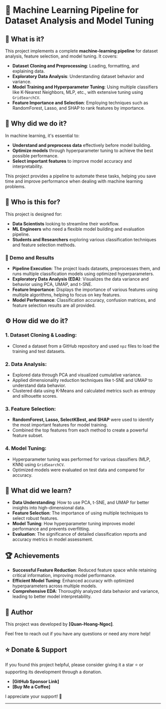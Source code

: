 # 🧠 **Machine Learning Pipeline for Dataset Analysis and Model Tuning**

## 🌟 What is it?

This project implements a complete **machine-learning pipeline** for dataset analysis, feature selection, and model tuning. It covers:
- **Dataset Cloning and Preprocessing**: Loading, formatting, and explaining data.
- **Exploratory Data Analysis**: Understanding dataset behavior and variance.
- **Model Training and Hyperparameter Tuning**: Using multiple classifiers like K-Nearest Neighbors, MLP, etc., with extensive tuning using `GridSearchCV`.
- **Feature Importance and Selection**: Employing techniques such as RandomForest, Lasso, and SHAP to rank features by importance.

## 🎯 Why did we do it?

In machine learning, it's essential to:
- **Understand and preprocess data** effectively before model building.
- **Optimize models** through hyperparameter tuning to achieve the best possible performance.
- **Select important features** to improve model accuracy and interpretability.

This project provides a pipeline to automate these tasks, helping you save time and improve performance when dealing with machine learning problems.

## 👥 Who is this for?

This project is designed for:
- **Data Scientists** looking to streamline their workflow.
- **ML Engineers** who need a flexible model building and evaluation pipeline.
- **Students and Researchers** exploring various classification techniques and feature selection methods.

### 🚀 Demo and Results

- **Pipeline Execution**: The project loads datasets, preprocesses them, and runs multiple classification models using optimized hyperparameters.
- **Exploratory Data Analysis (EDA)**: Visualizes the data variance and behavior using PCA, UMAP, and t-SNE.
- **Feature Importance**: Displays the importance of various features using multiple algorithms, helping to focus on key features.
- **Model Performance**: Classification accuracy, confusion matrices, and feature selection results are all provided.

## ⚙️ How did we do it?

### 1. **Dataset Cloning & Loading**:
   - Cloned a dataset from a GitHub repository and used `npz` files to load the training and test datasets.

### 2. **Data Analysis**:
   - Explored data through PCA and visualized cumulative variance.
   - Applied dimensionality reduction techniques like t-SNE and UMAP to understand data behavior.
   - Clustered data using K-Means and calculated metrics such as entropy and silhouette scores.

### 3. **Feature Selection**:
   - **RandomForest, Lasso, SelectKBest, and SHAP** were used to identify the most important features for model training.
   - Combined the top features from each method to create a powerful feature subset.

### 4. **Model Tuning**:
   - Hyperparameter tuning was performed for various classifiers (MLP, KNN) using `GridSearchCV`.
   - Optimized models were evaluated on test data and compared for accuracy.

## 📘 What did we learn?

- **Data Understanding**: How to use PCA, t-SNE, and UMAP for better insights into high-dimensional data.
- **Feature Selection**: The importance of using multiple techniques to select robust features.
- **Model Tuning**: How hyperparameter tuning improves model performance and prevents overfitting.
- **Evaluation**: The significance of detailed classification reports and accuracy metrics in model assessment.

## 🏆 Achievements

- **Successful Feature Reduction**: Reduced feature space while retaining critical information, improving model performance.
- **Efficient Model Tuning**: Enhanced accuracy with optimized hyperparameters across multiple models.
- **Comprehensive EDA**: Thoroughly analyzed data behavior and variance, leading to better model interpretability.

## 👤 Author

This project was developed by **[Quan-Hoang-Ngoc]**.

Feel free to reach out if you have any questions or need any more help!

## ⭐️ Donate & Support

If you found this project helpful, please consider giving it a star ⭐ or supporting its development through a donation.

- **[GitHub Sponsor Link]**
- **[Buy Me a Coffee]**

I appreciate your support! 🙌

---
